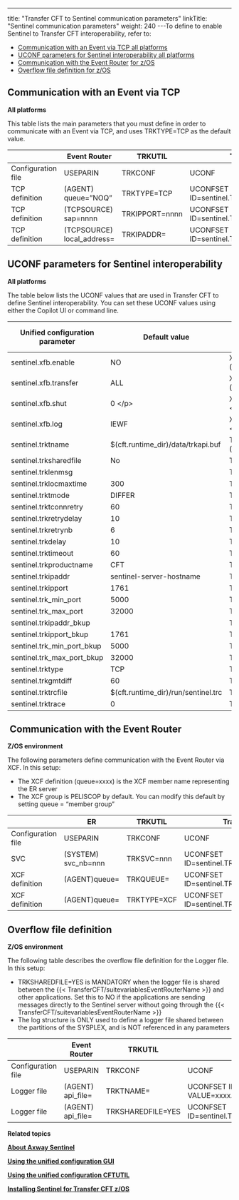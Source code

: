 ---
title: "Transfer CFT to Sentinel communication parameters"
linkTitle: "Sentinel communication parameters"
weight: 240
---To define to enable Sentinel to Transfer CFT interoperability, refer to:

- [](#Communication%20with%20the%20Event%20Router)[Communication with an Event via TCP all platforms](#Communication%20with%20an%20Event%20via%20TCP) 
- [UCONF parameters for Sentinel interoperability all platforms](#UCONF%20parameters%20for%20Sentinel%20interoperability)
- [Communication with the Event Router](#Communication%20with%20the%20Event%20Router) [for z/OS](#Communication%20with%20the%20Event%20Router)   
- [Overflow file definition for z/OS](#Overflow%20file%20definition) 

<span id="Communication with an Event via TCP"></span>

## Communication with an Event via TCP

**All platforms**

This table lists the main parameters that you must define in order to communicate with an Event via TCP, and uses TRKTYPE=TCP as the default value.


|   | Event Router  | TRKUTIL  | Transfer CFT  |
| --- | --- | --- | --- |
| Configuration file  | USEPARIN  | TRKCONF  | UCONF  |
| TCP definition  | (AGENT)<br/> queue=”NOQ” | TRKTYPE=TCP  | UCONFSET ID=sentinel.TRKTYPE,VALUE=TCP  |
| TCP definition  | (TCPSOURCE) sap=nnnn  | TRKIPPORT=nnnn  | UCONFSET ID=sentinel.TRKIPPORT,VALUE=nnnn  |
| TCP definition  | (TCPSOURCE)<br/> local_address= | TRKIPADDR=  | UCONFSET ID=sentinel.TRKIPADDR,VALUE=  |


<span id="UCONF parameters for Sentinel interoperability"></span>

## UCONF parameters for Sentinel interoperability

**All platforms**

The table below lists the UCONF values that are used in Transfer CFT to define Sentinel interoperability. You can set these UCONF values using either the Copilot UI or command line.


| Unified configuration parameter  | Default value  | Former Sentinel parameter name<br/> trkapi.cfg |
| --- | --- | --- |
| sentinel.xfb.enable  | NO  | XFB.Sentinel (trkapi.cfg)  |
| sentinel.xfb.transfer | ALL | XFB.Transfer (trkapi.cfg) &lt;/p&gt; |
| sentinel.xfb.shut | 0 &lt;/p&gt; | XFB.Shut (trkapi.cfg) &lt;/p&gt; |
| sentinel.xfb.log | IEWF | XFB.Log (trkapi.cfg) &lt;/p&gt; |
| sentinel.trktname | $(cft.runtime_dir)/data/trkapi.buf  | TRKTNAME (trkapi.cfg)  |
| sentinel.trksharedfile  | No  | TRKSHAREDFILE  |
| sentinel.trklenmsg  |   | TRKLENMSG  |
| sentinel.trklocmaxtime  | 300  | TRKLOCMAXTIME  |
| sentinel.trktmode  | DIFFER | TRKTMODE  |
| sentinel.trktconnretry  | 60 | TRKTCONNRETRY  |
| sentinel.trkretrydelay  | 10 | TRKRETRYDELAY  |
| sentinel.trkretrynb  | 6 | TRKRETRYNB  |
| sentinel.trkdelay  | 10 | TRKDELAY  |
| sentinel.trktimeout  | 60 | TRKTIMEOUT  |
| sentinel.trkproductname  | CFT  | TRKPRODUCTNAME  |
| sentinel.trkipaddr  | sentinel-server-hostname  | TRKIPADDR  |
| sentinel.trkipport  | 1761  | TRKIPPORT  |
| sentinel.trk_min_port  | 5000  | TRK_MIN_PORT  |
| sentinel.trk_max_port  | 32000 | TRK_MAX_PORT  |
| sentinel.trkipaddr_bkup |   | TRKIPADDR_BKUP  |
| sentinel.trkipport_bkup  | 1761  | TRKIPPORT_BKUP  |
| sentinel.trk_min_port_bkup  | 5000  | TRK_MIN_PORT_BKUP  |
| sentinel.trk_max_port_bkup  | 32000  | TRK_MAX_PORT_BKUP  |
| sentinel.trktype  | TCP  | TRKTYPE  |
| sentinel.trkgmtdiff  | 60  | TRKGMTDIFF  |
| sentinel.trktrcfile  | $(cft.runtime_dir)/run/sentinel.trc  | TRKTRCFILE  |
| sentinel.trktrace  | 0  | TRKTRACE  |


<span id="Communication with the Event Router"></span>

##  Communication with the Event Router

**Z/OS environment**

The following parameters define communication with the Event Router via XCF. In this setup:

- The XCF definition (queue=xxxx) is the XCF member name representing the ER server
- The XCF group is PELISCOP by default. You can modify this default by setting queue = “member group”


|   | ER  | TRKUTIL  | Transfer CFT  |
| --- | --- | --- | --- |
| Configuration file  | USEPARIN  | TRKCONF  | UCONF  |
| SVC  | (SYSTEM)<br/> svc_nb=nnn | TRKSVC=nnn  | UCONFSET ID=sentinel.TRKSVC,VALUE=nnn  |
| XCF definition  | (AGENT)queue=  | TRKQUEUE=  | UCONFSET ID=sentinel.TRKQUEUE,VALUE=xxxx  |
| XCF definition  | (AGENT)queue=  | TRKTYPE=XCF  | UCONFSET ID=sentinel.TRKTYPE,VALUE=XCF  |


<span id="Overflow file definition"></span>

## Overflow file definition

**Z/OS environment**

The following table describes the overflow file definition for the Logger file. In this setup:

- TRKSHAREDFILE=YES is MANDATORY when the logger file is shared between the {{< TransferCFT/suitevariablesEventRouterName >}} and other applications. Set this to NO if the applications are sending messages directly to the Sentinel server without going through the {{< TransferCFT/suitevariablesEventRouterName >}}
- The log structure is ONLY used to define a logger file shared between the partitions of the SYSPLEX, and is NOT referenced in any parameters


|   | Event Router  | TRKUTIL  | Transfer CFT  |
| --- | --- | --- | --- |
| Configuration file  | USEPARIN  | TRKCONF  | UCONF  |
| Logger file  | (AGENT)<br/> api_file= | TRKTNAME=  | UCONFSET ID=sentinel.TRKTNAME, VALUE=xxxx.xxxx.xxx  |
| Logger file  | (AGENT)<br/> api_file= | TRKSHAREDFILE=YES  | UCONFSET ID=sentinel.TRKSHAREDFILE,VALUE=YES  |


****Related topics****

****[About Axway Sentinel](../../../../../using_sentinel)****

****[Using the unified configuration GUI](../../../../../admin_intro/uconf/uconf_userinterface)****

****[Using the unified configuration CFTUTIL](../../../../../admin_intro/uconf/uconf_w_cftutil)****

****[Installing Sentinel for Transfer CFT z/OS](../../../overview_install_zos/manual_installation_steps/t_install_sentinel_zos)****
